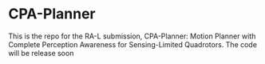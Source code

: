 # CPA-Planner
This is the repo for the RA-L submission, CPA-Planner: Motion Planner with Complete Perception Awareness for Sensing-Limited Quadrotors.  The code will be release soon
